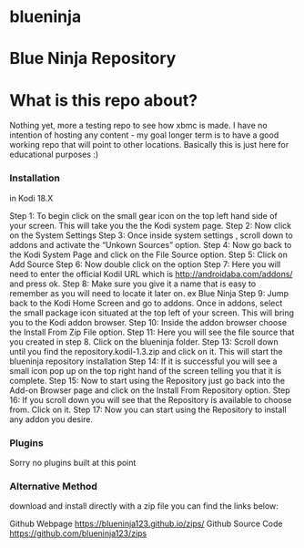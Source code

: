 # blueninja
# Blue Ninja Repository
# What is this repo about?
Nothing yet, more a testing repo to see how xbmc is made. I have no intention of hosting any content - my goal longer term is to have a good working repo that will point to other locations. Basically this is just here for educational purposes :)

### Installation
in Kodi 18.X 

Step 1: To begin click on the small gear icon on the top left hand side of your screen. This will take you the the Kodi system page.
Step 2: Now click on the System Settings
Step 3: Once inside system settings , scroll down to addons and activate the “Unkown Sources” option.
Step 4: Now go back to the Kodi System Page and click on the File Source option.
Step 5: Click on Add Source
Step 6: Now double click on the <None> option
Step 7: Here you will need to enter the official Kodil URL which is http://androidaba.com/addons/ and press ok.
Step 8: Make sure you give it a name that is easy to remember as you will need to locate it later on. ex Blue Ninja
Step 9: Jump back to the Kodi Home Screen and go to addons. Once in addons, select the small package icon situated at the top left of your screen. This will bring you to the Kodi addon browser.
Step 10: Inside the addon browser choose the Install From Zip File option.
Step 11: Here you will see the file source that you created in step 8. Click on the blueninja folder.
Step 13: Scroll down until you find the repository.kodil-1.3.zip and click on it. This will start the blueninja repository installation
Step 14: If it is successful you will see a small icon pop up on the top right hand of the screen telling you that it is complete.
Step 15: Now to start using the Repository just go back into the Add-on Browser page and click on the Install From Repository option.
Step 16: If you scroll down you will see that the Repository is available to choose from. Click on it.
Step 17: Now you can start using the Repository to install any addon you desire.

### Plugins
Sorry no plugins built at this point

### Alternative Method
download and install directly with a zip file you can find the links below:

Github Webpage      https://blueninja123.github.io/zips/
Github Source Code  https://github.com/blueninja123/zips
